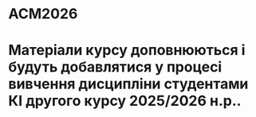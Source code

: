 # ACM2026
# Матеріали курсу доповнюються і будуть добавлятися у процесі вивчення дисципліни студентами КІ другого курсу 2025/2026 н.р..
